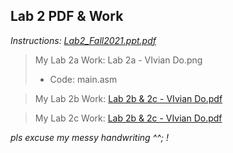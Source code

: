 ## Lab 2 PDF & Work

*Instructions: [Lab2_Fall2021.ppt.pdf](https://github.com/odnaiviv/CSC3210/blob/main/Labs/Lab%2002/Lab2_Fall2021.ppt.pdf)*

>My Lab 2a Work: Lab 2a - VIvian Do.png
>* Code: main.asm

>My Lab 2b Work: [Lab 2b & 2c - VIvian Do.pdf](https://github.com/odnaiviv/CSC3210/blob/main/Labs/Lab%2002/Lab%202b%20%26%202c%20-%20VIvian%20Do.pdf)

>My Lab 2c Work: [Lab 2b & 2c - VIvian Do.pdf](https://github.com/odnaiviv/CSC3210/blob/main/Labs/Lab%2002/Lab%202b%20%26%202c%20-%20VIvian%20Do.pdf)


*pls excuse my messy handwriting ^^; !*
